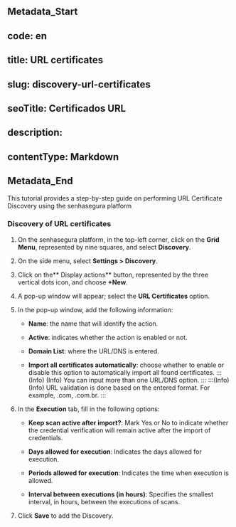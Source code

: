 ## Metadata_Start 
## code: en
## title: URL certificates 
## slug: discovery-url-certificates 
## seoTitle: Certificados URL 
## description:  
## contentType: Markdown 
## Metadata_End
This tutorial provides a step-by-step guide on performing URL Certificate Discovery using the senhasegura platform

### Discovery of URL certificates

1. On the senhasegura platform, in the top-left corner, click on the **Grid Menu**, represented by nine squares, and select **Discovery**.

1. On the side menu, select **Settings > Discovery**.

1. Click on the** Display actions** button, represented by the three vertical dots icon, and choose **+New**.

1. A pop-up window will appear; select the **URL Certificates** option.

1. In the pop-up window, add the following information:

    * **Name**: the name that will identify the action.

    * **Active**: indicates whether the action is enabled or not.

    * **Domain List**: where the URL/DNS is entered.

    * **Import all certificates automatically**: choose whether to enable or disable this option to automatically import all found certificates.
:::(Info) (Info)
You can input more than one URL/DNS option.
:::
:::(Info) (Info)
URL validation is done based on the entered format. For example, .com, .com.br.
:::

6. In the **Execution** tab, fill in the following options:

    * **Keep scan active after import?**: Mark Yes or No to indicate whether the credential verification will remain active after the import of credentials.

    * **Days allowed for execution**: Indicates the days allowed for execution.

    * **Periods allowed for execution**: Indicates the time when execution is allowed.

    * **Interval between executions (in hours)**: Specifies the smallest interval, in hours, between the executions of scans.


7. Click **Save** to add the Discovery.

